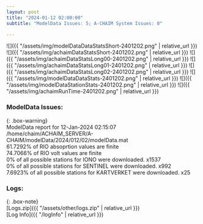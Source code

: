 ```yaml
---
layout: post
title: "2024-01-12 02:00:00"
subtitle: "ModelData Issues: 5; A-CHAIM System Issues: 0"

---
```


![]({{ "/assets/img/modelDataDataStatsShort-2401202.png" | relative_url }})
![]({{ "/assets/img/achaimDataStatsShort-2401202.png" | relative_url }})
![]({{ "/assets/img/achaimDataStatsLong00-2401202.png" | relative_url }})
![]({{ "/assets/img/achaimDataStatsLong01-2401202.png" | relative_url }})
![]({{ "/assets/img/achaimDataStatsLong02-2401202.png" | relative_url }})
![]({{ "/assets/img/modelDataDataStats-2401202.png" | relative_url }})
![]({{ "/assets/img/modelDataStationStats-2401202.png" | relative_url }})
![]({{ "/assets/img/achaimRunTime-2401202.png" | relative_url }})


### ModelData Issues:  
  
{: .box-warning}  
 ModelData report for 12-Jan-2024 02:15:07   
 /home/chaim/ACHAIM_SERVER/A-CHAIM/modelData/2024/012/02/modelData.mat   
 61.7292% of RIO absoprtion values are finite   
 74.7066% of RIO volt values are finite   
 0% of all possible stations for IONO were downloaded. x1537   
 0% of all possible stations for SENTINEL were downloaded. x992   
 7.6923% of all possible stations for KARTVERKET were downloaded. x25   
  


### Logs:  
  
{: .box-note}  
[Logs.zip]({{ "/assets/other/logs.zip" | relative_url }})  
[Log Info]({{ "/logInfo" | relative_url }})  

